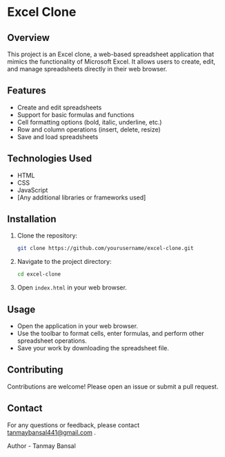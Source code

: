 # Excel Clone

## Overview
This project is an Excel clone, a web-based spreadsheet application that mimics the functionality of Microsoft Excel. It allows users to create, edit, and manage spreadsheets directly in their web browser.

## Features
- Create and edit spreadsheets
- Support for basic formulas and functions
- Cell formatting options (bold, italic, underline, etc.)
- Row and column operations (insert, delete, resize)
- Save and load spreadsheets

## Technologies Used
- HTML
- CSS
- JavaScript
- [Any additional libraries or frameworks used]

## Installation
1. Clone the repository:
    ```bash
    git clone https://github.com/yourusername/excel-clone.git
    ```
2. Navigate to the project directory:
    ```bash
    cd excel-clone
    ```
3. Open `index.html` in your web browser.

## Usage
- Open the application in your web browser.
- Use the toolbar to format cells, enter formulas, and perform other spreadsheet operations.
- Save your work by downloading the spreadsheet file.

## Contributing
Contributions are welcome! Please open an issue or submit a pull request.


## Contact
For any questions or feedback, please contact tanmaybansal441@gmail.com .


Author - Tanmay Bansal